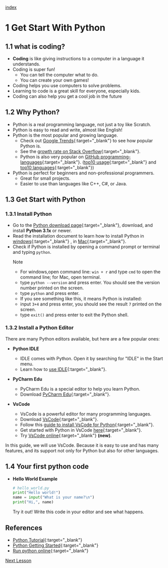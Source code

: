 [index](../index.md)
# 1 Get Start With Python

## 1.1 what is coding?

- **Coding** is like giving instructions to a computer in a language it understands.
- Coding is super fun!
  - You can tell the computer what to do.
  - You can create your own games!
- Coding helps you use computers to solve problems.
- Learning to code is a great skill for everyone, especially kids.
- Coding can also help you get a cool job in the future


## 1.2 Why Python?

- Python is a real programming language, not just a toy like Scratch.
- Python is easy to read and write, almost like English!
- Python is the most popular and growing language.
  - Check out [Google Trends](https://trends.google.com/trends/explore?q=python,Java,c%2B%2B,%2Fm%2F02p97,C%23#,%2Fm%2F02p97,%2Fm%2F0jgqg&hl=en-US){:target="_blank"} to see how popular Python is.
  - See the [growth rate on Stack Overflow](https://www.reddit.com/media?url=https%3A%2F%2Fi.redd.it%2F0x4pqq1t28k11.jpg){:target="_blank"}.
  - Python is also very popular on [GitHub programming-languages](https://innovationgraph.github.com/global-metrics/programming-languages){:target="_blank"}. ([top10 usage](https://github.blog/wp-content/uploads/2023/11/github-top-programming-languages-by-usage.png?w=1024){:target="_blank"} and [top10 languages](https://github.blog/wp-content/uploads/2023/11/top-programming-languages-2023.png?resize=3840%2C2160?w=1024){:target="_blank"})
- Python is perfect for beginners and non-professional programmers.
  - Great for small projects.
  - Easier to use than languages like C++, C#, or Java.


## 1.3 Get Start with Python


### 1.3.1 Install Python

- Go to the [Python download page](https://www.python.org/downloads/){:target="_blank"}, download, and install **Python 3.1x** or newer.
- Read the installation document to learn how to install Python in [windows](https://onedrive.live.com/?authkey=%21ABw%2DLzmG9zyRWFA&cid=61E2F373B0D0BEF9&id=61E2F373B0D0BEF9%2150723&parId=61E2F373B0D0BEF9%2150531&o=OneUp){:target="_blank"} , in [Mac](https://www.dataquest.io/blog/installing-python-on-mac/){:target="_blank"}.
- Check if Python is installed by opening a command prompt or terminal and typing `python`.
  > [!NOTE]
  > - For windows,open command line: `win + r` and type `cmd` to open the command line; for Mac, open terminal.
  > - type `python --version` and press enter. You should see the version number printed on the screen.
  > - type `python` and press enter.
  > - If you see something like this, it means Python is installed:
  > - input `3+4` and press enter, you should see the result `7` printed on the screen.
  > - type `exit()` and press enter to exit the Python shell.



### 1.3.2 Install a Python Editor

There are many Python editors available, but here are a few popular ones:

- **Python IDLE**
  - IDLE comes with Python. Open it by searching for "IDLE" in the Start menu.
  - Learn how to [use IDLE](https://realpython.com/python-idle/){:target="_blank"}.

- **PyCharm Edu**
  - PyCharm Edu is a special editor to help you learn Python.
  - Download [PyCharm Edu](https://www.jetbrains.com/edu-products/download){:target="_blank"}.

- **VsCode**
  - VsCode is a powerful editor for many programming languages.
  - Download [VsCode](https://code.visualstudio.com/){:target="_blank"}.
  - Follow this [guide to install VsCode for Python](./1.1_Install_Python_And_VSCode.pdf){:target="_blank"}.
  - Get started with Python in VsCode [here](https://code.visualstudio.com/docs/python/python-tutorial){:target="_blank"}.
  - Try [VsCode online](https://vscode.dev/){:target="_blank"} **(new)**.

In this guide, we will use VsCode. Because it is easy to use and has many features, and its support not only for Python but also for other languages.

## 1.4 Your first python code

- **Hello World Example**
  
  ```python
  # hello_world.py
  print("Hello world!")
  name = input("What is your name?\n")
  print("Hi,", name)
  ```

  Try it out! Write this code in your editor and see what happens.

## References

- [Python Tutorial](https://www.w3schools.com/python/python_getstarted.asp){:target="_blank"}
- [Python Getting Started](https://www.python.org/about/gettingstarted/){:target="_blank"}
- [Run python online](https://repl.it/languages/python3){:target="_blank"}

[Next Lesson](02.1_DrawingWithPythonTurtle.md)
  